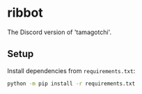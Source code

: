 # ribbot
The Discord version of 'tamagotchi'.

## Setup

Install dependencies from `requirements.txt`:

```sh
python -m pip install -r requirements.txt
```
